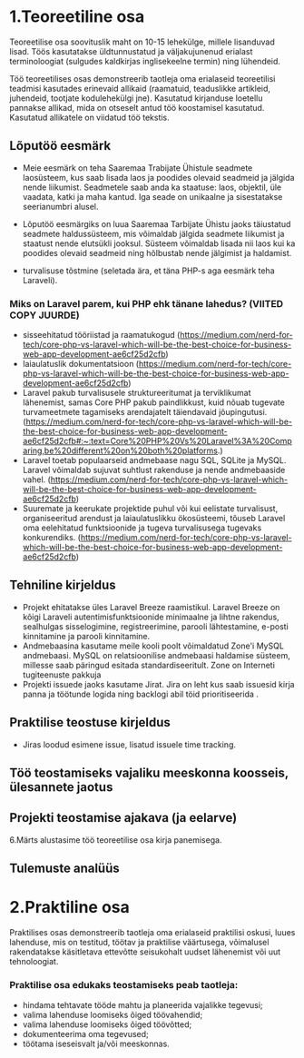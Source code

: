 # 1.Teoreetiline osa
Teoreetilise osa soovituslik maht on 10-15 lehekülge, millele lisanduvad lisad. Töös kasutatakse üldtunnustatud ja väljakujunenud erialast terminoloogiat (sulgudes kaldkirjas inglisekeelne termin) ning lühendeid.

Töö teoreetilises osas demonstreerib taotleja oma erialaseid teoreetilisi teadmisi kasutades erinevaid allikaid (raamatuid, teaduslikke artikleid, juhendeid, tootjate kodulehekülgi jne). Kasutatud kirjanduse loetellu pannakse allikad, mida on otseselt antud töö koostamisel kasutatud. Kasutatud allikatele on viidatud töö tekstis.

## Lõputöö eesmärk
- Meie eesmärk on teha Saaremaa Trabijate Ühistule seadmete laosüsteem, kus saab lisada laos ja poodides olevaid seadmeid ja jälgida nende liikumist. Seadmetele saab anda ka staatuse: laos, objektil, üle vaadata, katki ja maha kantud. Iga seade on unikaalne ja sisestatakse seerianumbri alusel.
- Lõputöö eesmärgiks on luua Saaremaa Tarbijate Ühistu jaoks täiustatud seadmete haldussüsteem, mis võimaldab jälgida seadmete liikumist ja staatust nende elutsükli jooksul. Süsteem võimaldab lisada nii laos kui ka poodides olevaid seadmeid ning hõlbustab nende jälgimist ja haldamist.

- turvalisuse tõstmine (seletada ära, et täna PHP-s aga eesmärk teha Laraveli).


### Miks on Laravel parem, kui PHP ehk tänane lahedus? (VIITED COPY JUURDE)
- sisseehitatud tööriistad ja raamatukogud (https://medium.com/nerd-for-tech/core-php-vs-laravel-which-will-be-the-best-choice-for-business-web-app-development-ae6cf25d2cfb)
- laiaulatuslik dokumentatsioon (https://medium.com/nerd-for-tech/core-php-vs-laravel-which-will-be-the-best-choice-for-business-web-app-development-ae6cf25d2cfb)
- Laravel pakub turvalisusele struktureeritumat ja terviklikumat lähenemist, samas Core PHP pakub paindlikkust, kuid nõuab tugevate turvameetmete tagamiseks arendajatelt täiendavaid jõupingutusi. (https://medium.com/nerd-for-tech/core-php-vs-laravel-which-will-be-the-best-choice-for-business-web-app-development-ae6cf25d2cfb#:~:text=Core%20PHP%20Vs%20Laravel%3A%20Comparing,be%20different%20on%20both%20platforms.)
- Laravel toetab populaarseid andmebaase nagu SQL, SQLite ja MySQL. Laravel võimaldab sujuvat suhtlust rakenduse ja nende andmebaaside vahel. (https://medium.com/nerd-for-tech/core-php-vs-laravel-which-will-be-the-best-choice-for-business-web-app-development-ae6cf25d2cfb)
- Suuremate ja keerukate projektide puhul või kui eelistate turvalisust, organiseeritud arendust ja laiaulatuslikku ökosüsteemi, tõuseb Laravel oma eelehitatud funktsioonide ja tugeva turvalisusega tugevaks konkurendiks. (https://medium.com/nerd-for-tech/core-php-vs-laravel-which-will-be-the-best-choice-for-business-web-app-development-ae6cf25d2cfb)

## Tehniline kirjeldus
- Projekt ehitatakse üles Laravel Breeze raamistikul. Laravel Breeze on kõigi Laraveli autentimisfunktsioonide minimaalne ja lihtne rakendus, sealhulgas sisselogimine, registreerimine, parooli lähtestamine, e-posti kinnitamine ja parooli kinnitamine.
- Andmebaasina kasutame meile kooli poolt võimaldatud Zone'i MySQL andmebaasi. MySQL on relatsioonilise andmebaasi haldamise süsteem, millesse saab päringud esitada standardiseeritult. Zone on Interneti tugiteenuste pakkuja
- Projekti issuede jaoks kasutame Jirat. Jira on leht kus saab issuesid kirja panna ja töötunde logida ning backlogi abil töid prioritiseerida .
  
## Praktilise teostuse kirjeldus
- Jiras loodud esimene issue, lisatud issuele time tracking.

## Töö teostamiseks vajaliku meeskonna koosseis, ülesannete jaotus

## Projekti teostamise ajakava (ja eelarve)
6.Märts alustasime töö teoreetilise osa kirja panemisega.
## Tulemuste analüüs




# 2.Praktiline osa 
Praktilises osas demonstreerib taotleja oma erialaseid praktilisi oskusi, luues lahenduse, mis on testitud, töötav ja praktilise väärtusega, võimalusel rakendatakse käsitletava ettevõtte seisukohalt uudset lähenemist või uut tehnoloogiat. 

### Praktilise osa edukaks teostamiseks peab taotleja: 
-	hindama tehtavate tööde mahtu ja planeerida vajalikke tegevusi; 
-	valima lahenduse loomiseks õiged töövahendid; 
-	valima lahenduse loomiseks õiged töövõtted; 
-	dokumenteerima oma tegevused; 
-	töötama iseseisvalt ja/või meeskonnas.  
